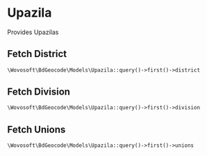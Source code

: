 # Upazila

Provides Upazilas

## Fetch District

```php
\Wovosoft\BdGeocode\Models\Upazila::query()->first()->district
```

## Fetch Division

```php
\Wovosoft\BdGeocode\Models\Upazila::query()->first()->division
```

## Fetch Unions

```php
\Wovosoft\BdGeocode\Models\Upazila::query()->first()->unions
```
